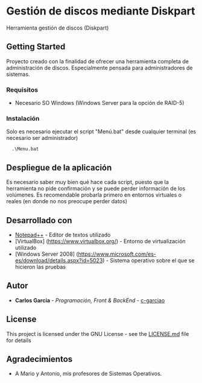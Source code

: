 # Gestión de discos mediante Diskpart
Herramienta gestión de discos (Diskpart)
## Getting Started

Proyecto creado con la finalidad de ofrecer una herramienta completa de administración de discos. Especialmente pensada para administradores de sistemas.

### Requisitos
* Necesario SO Windows (Windows Server para la opción de RAID-5)
### Instalación
Solo es necesario ejecutar el script "Menú.bat" desde cualquier terminal (es necesario ser administrador)
```
  .\Menu.bat
```
## Despliegue de la aplicación

Es necesario saber muy bien qué hace cada script, puesto que la herramienta no pide confirmación y se puede perder información de los volúmenes. Es recomendable probarla primero en entornos virtuales o reales (en donde no nos preocupe perder datos)

## Desarrollado con

* [Notepad++](https://notepad-plus-plus.org/) - Editor de textos utilizado
* [VirtualBox] (https://www.virtualbox.org/) - Entorno de virtualización utilizado
* [Windows Server 2008] (https://www.microsoft.com/es-es/download/details.aspx?id=5023) - Sistema operativo sobre el que se hicieron las pruebas

## Autor

* **Carlos Garcia** - *Programación, Front & BackEnd* - [c-garciao](https://gist.github.com/c-garciao)

## License

This project is licensed under the GNU License - see the [LICENSE.md](LICENSE.md) file for details

## Agradecimientos

* A Mario y Antonio, mis profesores de Sistemas Operativos.
